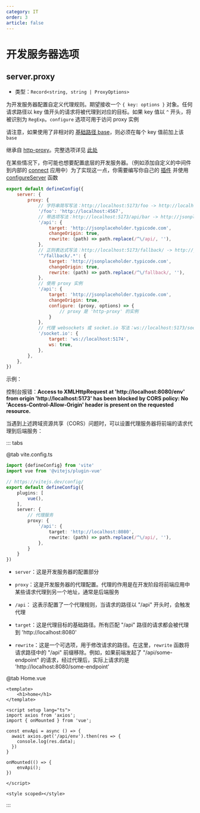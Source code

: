 ```yaml
---
category: IT
order: 3
article: false
---
```


# 开发服务器选项

## server.proxy

- 类型：`Record<string, string | ProxyOptions>`

为开发服务器配置自定义代理规则。期望接收一个 `{ key: options }` 对象。任何请求路径以 key 值开头的请求将被代理到对应的目标。如果 key 值以 `^` 开头，将被识别为 `RegExp`。`configure` 选项可用于访问 proxy 实例

请注意，如果使用了非相对的 [基础路径 base](#待更新)，则必须在每个 key 值前加上该 `base`

继承自 [http-proxy](https://github.com/http-party/node-http-proxy#options)。完整选项详见 [此处](https://github.com/vitejs/vite/blob/main/packages/vite/src/node/server/middlewares/proxy.ts#L12)

在某些情况下，你可能也想要配置底层的开发服务器。（例如添加自定义的中间件到内部的 [connect](https://github.com/senchalabs/connect) 应用中）为了实现这一点，你需要编写你自己的 [插件](#待更新) 并使用 [configureServer](#待更新) 函数

```js
export default defineConfig({
    server: {
        proxy: {
            // 字符串简写写法：http://localhost:5173/foo -> http://localhost:4567/foo
            '/foo': 'http://localhost:4567',
            // 带选项写法：http://localhost:5173/api/bar -> http://jsonplaceholder.typicode.com/bar
            '/api': {
                target: 'http://jsonplaceholder.typicode.com',
                changeOrigin: true,
                rewrite: (path) => path.replace(/^\/api/, ''),
            },
            // 正则表达式写法：http://localhost:5173/fallback/ -> http://jsonplaceholder.typicode.com/
            '^/fallback/.*': {
                target: 'http://jsonplaceholder.typicode.com',
                changeOrigin: true,
                rewrite: (path) => path.replace(/^\/fallback/, ''),
            },
            // 使用 proxy 实例
            '/api': {
                target: 'http://jsonplaceholder.typicode.com',
                changeOrigin: true,
                configure: (proxy, options) => {
                    // proxy 是 'http-proxy' 的实例
                }
            },
            // 代理 websockets 或 socket.io 写法：ws://localhost:5173/socket.io -> ws://localhost:5174/socket.io
            '/socket.io': {
                target: 'ws://localhost:5174',
                ws: true,
            },
        },
    },
})
```

示例：

控制台报错：**Access to XMLHttpRequest at 'http://localhost:8080/env' from origin 'http://localhost:5173' has been blocked by CORS policy: No 'Access-Control-Allow-Origin' header is present on the requested resource.**

当遇到上述跨域资源共享（CORS）问题时，可以设置代理服务器将前端的请求代理到后端服务：

::: tabs

@tab vite.config.ts

```ts
import {defineConfig} from 'vite'
import vue from '@vitejs/plugin-vue'

// https://vitejs.dev/config/
export default defineConfig({
    plugins: [
        vue(),
    ],
    server: {
        // 代理服务
        proxy: {
            '/api': {
                target: 'http://localhost:8080',
                rewrite: (path) => path.replace(/^\/api/, ''),
            },
        }
    }
})
```

- `server`：这是开发服务器的配置部分

- `proxy`：这是开发服务器的代理配置。代理的作用是在开发阶段将前端应用中某些请求代理到另一个地址，通常是后端服务

- `/api`： 这表示配置了一个代理规则，当请求的路径以 "/api" 开头时，会触发代理

- `target`：这是代理目标的基础路径。所有匹配 "/api" 路径的请求都会被代理到 'http://localhost:8080'

- `rewrite`：这是一个可选项，用于修改请求的路径。在这里，`rewrite` 函数将请求路径中的 "/api" 前缀移除。例如，如果前端发起了 "/api/some-endpoint" 的请求，经过代理后，实际上请求的是 'http://localhost:8080/some-endpoint'

@tab Home.vue

```vue
<template>
    <h1>home</h1>
</template>

<script setup lang="ts">
import axios from 'axios';
import { onMounted } from 'vue';

const envApi = async () => {
  await axios.get('/api/env').then(res => {
    console.log(res.data);
  })
}

onMounted(() => {
    envApi();
})

</script>

<style scoped></style>
```

:::